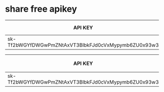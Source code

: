 # share free apikey
| API KEY | Total Quota | Used | Remaining Quota | Expiration Date |
|---------|-------------|------|-----------------|-----------------|
| 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 | 5.00 | 0.01 | 4.99 | 2023/9/1 |

| API KEY | 总额度 | 已使用 | 剩余额度 | 有效期结束 |
|---------|--------|--------|----------|------------|
| 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 | 5.00 | 0.01 | 4.99 | 2023/9/1 |

